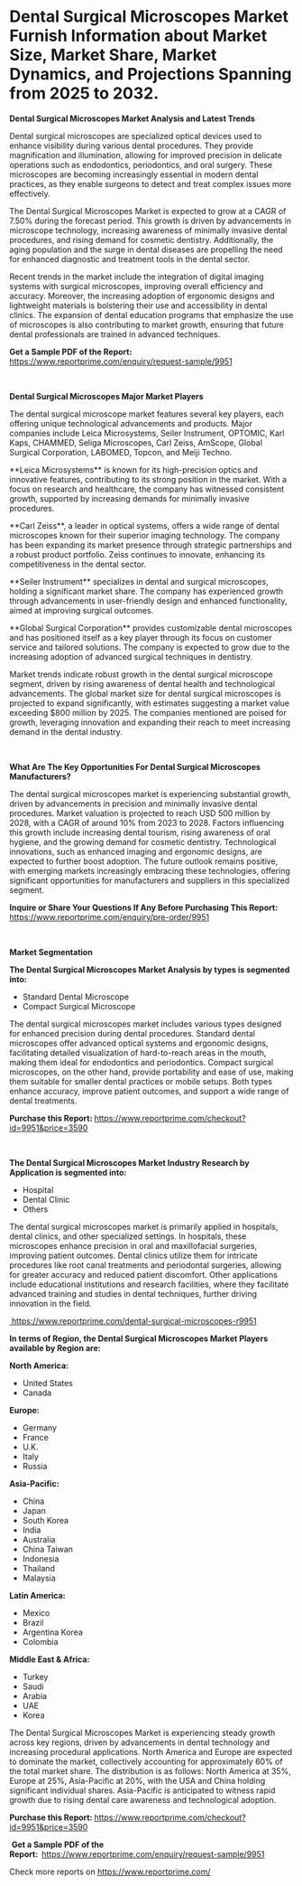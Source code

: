 <p><h1>Dental Surgical Microscopes Market Furnish Information about Market Size, Market Share, Market Dynamics, and Projections Spanning from 2025 to 2032.</h1></p><p><strong>Dental Surgical Microscopes Market Analysis and Latest Trends</strong></p>
<p><p>Dental surgical microscopes are specialized optical devices used to enhance visibility during various dental procedures. They provide magnification and illumination, allowing for improved precision in delicate operations such as endodontics, periodontics, and oral surgery. These microscopes are becoming increasingly essential in modern dental practices, as they enable surgeons to detect and treat complex issues more effectively.</p><p>The Dental Surgical Microscopes Market is expected to grow at a CAGR of 7.50% during the forecast period. This growth is driven by advancements in microscope technology, increasing awareness of minimally invasive dental procedures, and rising demand for cosmetic dentistry. Additionally, the aging population and the surge in dental diseases are propelling the need for enhanced diagnostic and treatment tools in the dental sector.</p><p>Recent trends in the market include the integration of digital imaging systems with surgical microscopes, improving overall efficiency and accuracy. Moreover, the increasing adoption of ergonomic designs and lightweight materials is bolstering their use and accessibility in dental clinics. The expansion of dental education programs that emphasize the use of microscopes is also contributing to market growth, ensuring that future dental professionals are trained in advanced techniques.</p></p>
<p><strong>Get a Sample PDF of the Report:&nbsp;</strong> <a href="https://www.reportprime.com/enquiry/request-sample/9951?utm_campaign=1868&utm_medium=2&utm_source=Github&utm_content=ia&utm_term=20032025&utm_id=dental-surgical-microscopes">https://www.reportprime.com/enquiry/request-sample/9951</a></p>
<p>&nbsp;</p>
<p><strong>Dental Surgical Microscopes Major Market Players</strong></p>
<p><p>The dental surgical microscope market features several key players, each offering unique technological advancements and products. Major companies include Leica Microsystems, Seiler Instrument, OPTOMIC, Karl Kaps, CHAMMED, Seliga Microscopes, Carl Zeiss, AmScope, Global Surgical Corporation, LABOMED, Topcon, and Meiji Techno.</p><p>**Leica Microsystems** is known for its high-precision optics and innovative features, contributing to its strong position in the market. With a focus on research and healthcare, the company has witnessed consistent growth, supported by increasing demands for minimally invasive procedures.</p><p>**Carl Zeiss**, a leader in optical systems, offers a wide range of dental microscopes known for their superior imaging technology. The company has been expanding its market presence through strategic partnerships and a robust product portfolio. Zeiss continues to innovate, enhancing its competitiveness in the dental sector.</p><p>**Seiler Instrument** specializes in dental and surgical microscopes, holding a significant market share. The company has experienced growth through advancements in user-friendly design and enhanced functionality, aimed at improving surgical outcomes.</p><p>**Global Surgical Corporation** provides customizable dental microscopes and has positioned itself as a key player through its focus on customer service and tailored solutions. The company is expected to grow due to the increasing adoption of advanced surgical techniques in dentistry.</p><p>Market trends indicate robust growth in the dental surgical microscope segment, driven by rising awareness of dental health and technological advancements. The global market size for dental surgical microscopes is projected to expand significantly, with estimates suggesting a market value exceeding $800 million by 2025. The companies mentioned are poised for growth, leveraging innovation and expanding their reach to meet increasing demand in the dental industry.</p></p>
<p>&nbsp;</p>
<p><strong>What Are The Key Opportunities For Dental Surgical Microscopes Manufacturers?</strong></p>
<p><p>The dental surgical microscopes market is experiencing substantial growth, driven by advancements in precision and minimally invasive dental procedures. Market valuation is projected to reach USD 500 million by 2028, with a CAGR of around 10% from 2023 to 2028. Factors influencing this growth include increasing dental tourism, rising awareness of oral hygiene, and the growing demand for cosmetic dentistry. Technological innovations, such as enhanced imaging and ergonomic designs, are expected to further boost adoption. The future outlook remains positive, with emerging markets increasingly embracing these technologies, offering significant opportunities for manufacturers and suppliers in this specialized segment.</p></p>
<p><strong>Inquire or Share Your Questions If Any Before Purchasing This Report:</strong> <a href="https://www.reportprime.com/enquiry/pre-order/9951?utm_campaign=1868&utm_medium=2&utm_source=Github&utm_content=ia&utm_term=20032025&utm_id=dental-surgical-microscopes">https://www.reportprime.com/enquiry/pre-order/9951</a></p>
<p>&nbsp;</p>
<p><strong>Market Segmentation</strong></p>
<p><strong>The Dental Surgical Microscopes Market Analysis by types is segmented into:</strong></p>
<p><ul><li>Standard Dental Microscope</li><li>Compact Surgical Microscope</li></ul></p>
<p><p>The dental surgical microscopes market includes various types designed for enhanced precision during dental procedures. Standard dental microscopes offer advanced optical systems and ergonomic designs, facilitating detailed visualization of hard-to-reach areas in the mouth, making them ideal for endodontics and periodontics. Compact surgical microscopes, on the other hand, provide portability and ease of use, making them suitable for smaller dental practices or mobile setups. Both types enhance accuracy, improve patient outcomes, and support a wide range of dental treatments.</p></p>
<p><strong>Purchase this Report:&nbsp;</strong><a href="https://www.reportprime.com/checkout?id=9951&price=3590&utm_campaign=1868&utm_medium=2&utm_source=Github&utm_content=ia&utm_term=20032025&utm_id=dental-surgical-microscopes">https://www.reportprime.com/checkout?id=9951&price=3590</a></p>
<p>&nbsp;</p>
<p><strong>The Dental Surgical Microscopes Market Industry Research by Application is segmented into:</strong></p>
<p><ul><li>Hospital</li><li>Dental Clinic</li><li>Others</li></ul></p>
<p><p>The dental surgical microscopes market is primarily applied in hospitals, dental clinics, and other specialized settings. In hospitals, these microscopes enhance precision in oral and maxillofacial surgeries, improving patient outcomes. Dental clinics utilize them for intricate procedures like root canal treatments and periodontal surgeries, allowing for greater accuracy and reduced patient discomfort. Other applications include educational institutions and research facilities, where they facilitate advanced training and studies in dental techniques, further driving innovation in the field.</p></p>
<p><a href="https://www.reportprime.com/dental-surgical-microscopes-r9951?utm_campaign=1868&utm_medium=2&utm_source=Github&utm_content=ia&utm_term=20032025&utm_id=dental-surgical-microscopes">&nbsp;https://www.reportprime.com/dental-surgical-microscopes-r9951</a></p>
<p><strong>In terms of Region, the Dental Surgical Microscopes Market Players available by Region are:</strong></p>
<p>
    <p> <strong> North America: </strong>
        <ul>
            <li>United States</li>
            <li>Canada</li>
        </ul>
        </p> 
    <p> <strong> Europe: </strong>
        <ul>
            <li>Germany</li>
            <li>France</li>
            <li>U.K.</li>
            <li>Italy</li>
            <li>Russia</li>
        </ul>
        </p> 
    <p> <strong> Asia-Pacific: </strong>
        <ul>
            <li>China</li>
            <li>Japan</li>
            <li>South Korea</li>
            <li>India</li>
            <li>Australia</li>
            <li>China Taiwan</li>
            <li>Indonesia</li>
            <li>Thailand</li>
            <li>Malaysia</li>
        </ul>
        </p> 
    <p> <strong> Latin America: </strong>
        <ul>
            <li>Mexico</li>
            <li>Brazil</li>
            <li>Argentina Korea</li>
            <li>Colombia</li>
        </ul>
        </p> 
    <p> <strong> Middle East & Africa: </strong>
        <ul>
            <li>Turkey</li>
            <li>Saudi</li>
            <li>Arabia</li>
            <li>UAE</li>
            <li>Korea</li>
        </ul>
    </p>
    </p>
<p><p>The Dental Surgical Microscopes Market is experiencing steady growth across key regions, driven by advancements in dental technology and increasing procedural applications. North America and Europe are expected to dominate the market, collectively accounting for approximately 60% of the total market share. The distribution is as follows: North America at 35%, Europe at 25%, Asia-Pacific at 20%, with the USA and China holding significant individual shares. Asia-Pacific is anticipated to witness rapid growth due to rising dental care awareness and technological adoption.</p></p>
<p><strong>Purchase this Report: </strong><a href="https://www.reportprime.com/checkout?id=9951&price=3590&utm_campaign=1868&utm_medium=2&utm_source=Github&utm_content=ia&utm_term=20032025&utm_id=dental-surgical-microscopes">https://www.reportprime.com/checkout?id=9951&price=3590</a></p>
<p>&nbsp;<strong>Get a Sample PDF of the Report:&nbsp;&nbsp;</strong><a href="https://www.reportprime.com/enquiry/request-sample/9951?utm_campaign=1868&utm_medium=2&utm_source=Github&utm_content=ia&utm_term=20032025&utm_id=dental-surgical-microscopes">https://www.reportprime.com/enquiry/request-sample/9951</a></p>
<p><strong></strong></p>
<p>Check more reports on <a href="https://www.reportprime.com/?utm_campaign=1868&utm_medium=2&utm_source=Github&utm_content=ia&utm_term=20032025&utm_id=dental-surgical-microscopes">https://www.reportprime.com/</a></p>